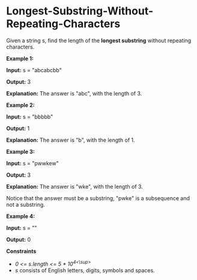 # Longest-Substring-Without-Repeating-Characters

Given a string s, find the length of the **longest substring** without repeating characters.

 

**Example 1:**

**Input:** s = "abcabcbb"

**Output:** 3

**Explanation:** The answer is "abc", with the length of 3.

**Example 2:**

**Input:** s = "bbbbb"

**Output:** 1

**Explanation:** The answer is "b", with the length of 1.

**Example 3:**

**Input:** s = "pwwkew"

**Output:** 3

**Explanation:** The answer is "wke", with the length of 3.

Notice that the answer must be a substring, "pwke" is a subsequence and not a substring.

**Example 4:**

**Input:** s = ""

**Output:** 0
 

**Constraints**

- *0 <= s.length <= 5 * 10<sup>4<\sup>*
- *s* consists of English letters, digits, symbols and spaces.
